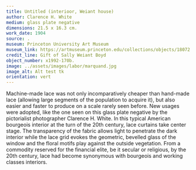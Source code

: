 ```yaml
---
title: Untitled (interioor, Weiant house)
author: Clarence H. White
medium: glass plate negative
dimensions: 21.5 x 16.3 cm. 
work_date: 1904
source: .
museum: Princeton University Art Museum 
museum_link: https://artmuseum.princeton.edu/collections/objects/18072
credit_line: Gift of Sally Weiant Boyd 
object_number: x1992-170b.
image: ../assets/images/labor/marquand.jpg
image_alt: Alt test tk
orientation: vert
---
```


Machine-made lace was not only incomparatively cheaper than hand-made lace (allowing large segments of the population to acquire it), but also easier and faster to produce on a scale rarely seen before. New usages were adopted, like the one seen on this glass plate negative by the pictorialist photographer Clarence H. White. In this typical American bourgeois interior at the turn of the 20th century, lace curtains take center stage. The transparency of the fabric allows light to penetrate the dark interior while the lace grid evokes the geometric, bevelled glass of the window and the floral motifs play against the outside vegetation. From a commodity reserved for the financial elite, be it secular or religious, by the 20th century, lace had become synonymous with bourgeois and working classes interiors.   
